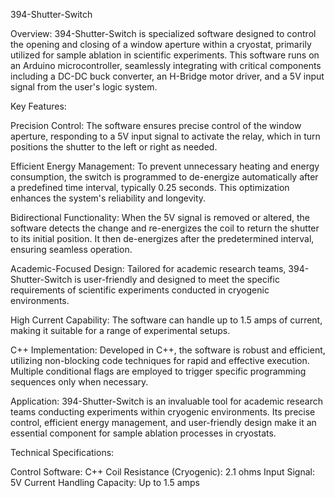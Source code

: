 394-Shutter-Switch

Overview:
394-Shutter-Switch is specialized software designed to control the opening and closing of a window aperture within a cryostat, primarily utilized for sample ablation in scientific experiments. This software runs on an Arduino microcontroller, seamlessly integrating with critical components including a DC-DC buck converter, an H-Bridge motor driver, and a 5V input signal from the user's logic system.



Key Features:

Precision Control: The software ensures precise control of the window aperture, responding to a 5V input signal to activate the relay, which in turn positions the shutter to the left or right as needed.

Efficient Energy Management: To prevent unnecessary heating and energy consumption, the switch is programmed to de-energize automatically after a predefined time interval, typically 0.25 seconds. This optimization enhances the system's reliability and longevity.

Bidirectional Functionality: When the 5V signal is removed or altered, the software detects the change and re-energizes the coil to return the shutter to its initial position. It then de-energizes after the predetermined interval, ensuring seamless operation.

Academic-Focused Design: Tailored for academic research teams, 394-Shutter-Switch is user-friendly and designed to meet the specific requirements of scientific experiments conducted in cryogenic environments.

High Current Capability: The software can handle up to 1.5 amps of current, making it suitable for a range of experimental setups.

C++ Implementation: Developed in C++, the software is robust and efficient, utilizing non-blocking code techniques for rapid and effective execution. Multiple conditional flags are employed to trigger specific programming sequences only when necessary.



Application:
394-Shutter-Switch is an invaluable tool for academic research teams conducting experiments within cryogenic environments. Its precise control, efficient energy management, and user-friendly design make it an essential component for sample ablation processes in cryostats.



Technical Specifications:

Control Software: C++
Coil Resistance (Cryogenic): 2.1 ohms
Input Signal: 5V
Current Handling Capacity: Up to 1.5 amps
